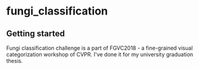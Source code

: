# fungi_classification
## Getting started
Fungi classification challenge is a part of FGVC2018 - a fine-grained visual categorization workshop of CVPR. I've done it for my university graduation thesis.